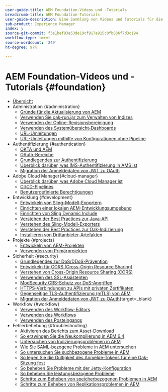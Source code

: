 ```yaml
---
user-guide-title: AEM Foundation-Videos und -Tutorials
breadcrumb-title: AEM Foundation-Tutorials
user-guide-description: Eine Sammlung von Videos und Tutorials für die Adobe Experience Manager Foundation.
sub-product: Experience Manager
index: y
source-git-commit: f3e1bef93e53de19cf917a915c0fb836f7d3c194
workflow-type: tm+mt
source-wordcount: '249'
ht-degree: 97%

---
```



# AEM Foundation-Videos und -Tutorials {#foundation}

+ [Übersicht](./overview.md)
+ Administration {#administration}
   + [Gründe für die Aktualisierung von AEM](./administration/understand-reasons-to-upgrade.md)
   + [Verwenden Sie oak-run.jar zum Verwalten von Indizes](./administration/use-oak-run-jar-to-manage-indexes.md)
   + [Verwenden der Online-Revisionsbereinigung](./administration/use-online-revision-clean-up.md)
   + [Verwenden des Systemübersicht-Dashboards](./administration/use-the-system-overview-dashboard.md)
   + [URL-Umleitungen](./administration/url-redirection.md)
   + [URL-Umleitungen mithilfe von Konfigurationen ohne Pipeline](./administration/url-redirects-using-pipeline-free-configurations.md)
+ Authentifizierung {#authentication}
   + [OKTA und AEM](authentication/okta-saml-integration.md)
   + [OAuth-Bereiche](authentication/oauth-code-sample-develop.md)
   + [Grundlegendes zur Authentifizierung](authentication/authentication-support-article-understand.md)
   + [Überblick darüber, was IMS-Authentifizierung in AMS ist](authentication/adobe-ims-authentication-technical-video-understand.md)
   + [Migration der Anmeldedaten von JWT zu OAuth](authentication/jwt-to-oauth-migration.md)
+ Adobe Cloud Manager{#cloud-manager}
   + [Überblick darüber, was Adobe Cloud Manager ist](./cloud-manager/understand-cloud-manager-for-aem.md)
   + [CI/CD-Pipelines](./cloud-manager/use-the-cicd-pipeline-in-cloud-manager-for-aem.md)
   + [Benutzerdefinierte Berechtigungen](./cloud-manager/cloud-permissions.md)
+ Entwicklung {#development}
   + [Entwickeln von Sling-Modell-Exportern](./development/develop-sling-model-exporter.md)
   + [Einrichten einer lokalen AEM-Entwicklungsumgebung](./development/set-up-a-local-aem-development-environment.md)
   + [Einrichten von Sling Dynamic Include](./development/set-up-sling-dynamic-include.md)
   + [Verstehen der Best Practices zur Java-API](./development/understand-java-api-best-practices.md)
   + [Verstehen des Sling-Modell-Exporters](./development/understand-sling-model-exporter.md)
   + [Verstehen der Best Practices zur Oak-Indizierung](./development/understand-indexing-best-practices.md)
   + [Installieren von Drittanbieter-Artefakten](./development/install-third-party-artifacts.md)
+ Projekte {#projects}
   + [Entwickeln von AEM-Projekten](./projects/develop-aem-projects.md)
   + [Verwenden von Primärprojekten](./projects/use-project-masters.md)
+ Sicherheit {#security}
   + [Grundlegendes zur DoS/DDoS-Prävention](./security/understanding-dos-and-prevention-approaches.md)
   + [Entwickeln für CORS (Cross-Origin Resource Sharing)](./security/develop-for-cross-origin-resource-sharing.md)
   + [Verstehen von Cross-Origin Resource Sharing (CORS)](./security/understand-cross-origin-resource-sharing.md)
   + [Verwenden des SSL-Assistenten](./security/use-the-ssl-wizard.md)
   + [ModSecurity CRS-Schutz vor DoS-Angriffen](./security/modsecurity-crs-dos-attack-protection.md)
   + [HTTPS-Verbindungen zu APIs mit privaten Zertifikaten](./security/call-internal-apis-having-private-certificate.md)
   + [Gegenseitige TLS-Authentifizierung (mTLS) von AEM](./security/mutual-tls-authentication.md)
   + [Migration der Anmeldedaten von JWT zu OAuth](https://experienceleague.adobe.com/de/docs/experience-manager-learn/foundation/authentication/jwt-to-oauth-migration){target=_blank}
+ Workflow {#workflow}
   + [Verwenden des Workflow-Editors](./workflow/use-the-workflow-editor.md)
   + [Verwenden des Workflows](./workflow/use-workflow.md)
   + [Verwenden des Posteingangs](./workflow/use-the-inbox.md)
+ Fehlerbehebung {#troubleshooting}
   + [Aktivieren des Berichts zum Asset-Download](./troubleshooting/how-to-enable-asset-download-report.md)
   + [So erzwingen Sie die Neukompilierung in AEM 6.4](./troubleshooting/how-to-force-recompilation.md)
   + [Untersuchen von Indizierungsproblemen in AEM](./troubleshooting/how-to-investigate-indexing-related-issues.md)
   + [Wie Sie SAML-bezogene Probleme in AEM untersuchen](./troubleshooting/how-to-investigate-saml-related-issues.md)
   + [So untersuchen Sie suchbezogene Probleme in AEM](./troubleshooting/how-to-investigate-search-related-issues.md)
   + [So legen Sie die Gültigkeit des Anmelde-Tokens für eine Oak-Sitzung fest](./troubleshooting/how-to-set-the-oak-login-token-session-expiration.md)
   + [So beheben Sie Probleme mit der Jetty-Konfiguration](./troubleshooting/how-to-troubleshoot-issues-related-to-jetty-configuration.md)
   + [So beheben Sie leistungsbezogene Probleme](./troubleshooting/how-to-troubleshoot-performance-related-issues.md)
   + [Schritte zum Beheben von speicherbezogenen Problemen in AEM](./troubleshooting/steps-to-resolve-memory-related-issues.md)
   + [Schritte zum Beheben von Replikationsproblemen in AEM](./troubleshooting/steps-to-resolve-replication-issues.md)
